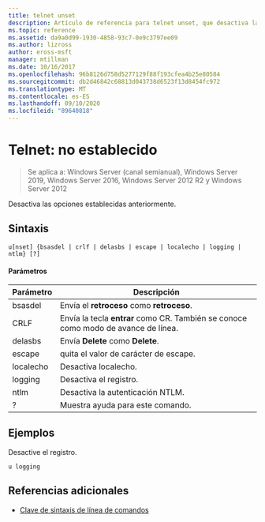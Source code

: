 ```yaml
---
title: telnet unset
description: Artículo de referencia para telnet unset, que desactiva las opciones establecidas anteriormente.
ms.topic: reference
ms.assetid: da9a0d99-1930-4858-93c7-0e9c3797ee09
ms.author: lizross
author: eross-msft
manager: mtillman
ms.date: 10/16/2017
ms.openlocfilehash: 96b8126d758d5277129f88f193cfea4b25e80584
ms.sourcegitcommit: db2d46842c68813d043738d6523f13d8454fc972
ms.translationtype: MT
ms.contentlocale: es-ES
ms.lasthandoff: 09/10/2020
ms.locfileid: "89640818"
---
```

# <a name="telnet-unset"></a>Telnet: no establecido

> Se aplica a: Windows Server (canal semianual), Windows Server 2019, Windows Server 2016, Windows Server 2012 R2 y Windows Server 2012

Desactiva las opciones establecidas anteriormente.

## <a name="syntax"></a>Sintaxis
```
u[nset] {bsasdel | crlf | delasbs | escape | localecho | logging | ntlm} [?]
```
#### <a name="parameters"></a>Parámetros
|Parámetro|Descripción|
|-------|--------|
|bsasdel|Envía el **retroceso** como **retroceso**.|
|CRLF|Envía la tecla **entrar** como CR. También se conoce como modo de avance de línea.|
|delasbs|Envía **Delete** como **Delete**.|
|escape|quita el valor de carácter de escape.|
|localecho|Desactiva localecho.|
|logging|Desactiva el registro.|
|ntlm|Desactiva la autenticación NTLM.|
|?|Muestra ayuda para este comando.|
## <a name="examples"></a>Ejemplos
Desactive el registro.
```
u logging
```
## <a name="additional-references"></a>Referencias adicionales
- [Clave de sintaxis de línea de comandos](command-line-syntax-key.md)
